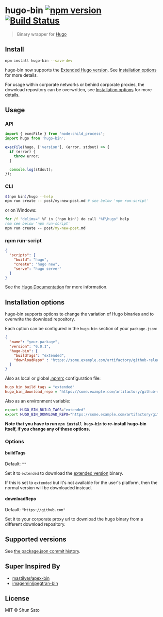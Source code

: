 # hugo-bin [![npm version](https://img.shields.io/npm/v/hugo-bin.svg)](https://www.npmjs.com/package/hugo-bin) [![Build Status](https://img.shields.io/github/workflow/status/fenneclab/hugo-bin/CI/main)](https://github.com/fenneclab/hugo-bin/actions?query=workflow%3ACI+branch%3Amain)

> Binary wrapper for [Hugo](https://gohugo.io/)

## Install

```sh
npm install hugo-bin --save-dev
```

hugo-bin now supports the [Extended Hugo version](https://github.com/gohugoio/hugo/releases/tag/v0.43). See [Installation options](#installation-options) for more details.

For usage within corporate networks or behind corporate proxies, the download repository can be overwritten, see [Installation options](#installation-options) for more details.

## Usage

### API

```js
import { execFile } from 'node:child_process';
import hugo from 'hugo-bin';

execFile(hugo, ['version'], (error, stdout) => {
  if (error) {
    throw error;
  }

  console.log(stdout);
});
```

### CLI

```sh
$(npm bin)/hugo --help
npm run create -- post/my-new-post.md # see below 'npm run-script'
```

or on Windows:

```bat
for /f "delims=" %F in ('npm bin') do call "%F\hugo" help
rem see below 'npm run-script'
npm run create -- post/my-new-post.md
```

### npm run-script

```json
{
  "scripts": {
    "build": "hugo",
    "create": "hugo new",
    "serve": "hugo server"
  }
}
```

See the [Hugo Documentation](https://gohugo.io/) for more information.

## Installation options

hugo-bin supports options to change the variation of Hugo binaries and to overwrite the download repository.

Each option can be configured in the `hugo-bin` section of your `package.json`:

```json
{
  "name": "your-package",
  "version": "0.0.1",
  "hugo-bin": {
    "buildTags": "extended",
    "downloadRepo" : "https://some.example.com/artifactory/github-releases"
  }
}
```

Also as local or global [.npmrc](https://docs.npmjs.com/files/npmrc) configuration file:

```ini
hugo_bin_build_tags = "extended"
hugo_bin_download_repo = "https://some.example.com/artifactory/github-releases"
```

Also as an environment variable:

```sh
export HUGO_BIN_BUILD_TAGS="extended"
export HUGO_BIN_DOWNLOAD_REPO="https://some.example.com/artifactory/github-releases"
```

**Note that you have to run `npm install hugo-bin` to re-install hugo-bin itself, if you change any of these options.**

### Options

#### buildTags

Default: `""`

Set it to `extended` to download the [extended version](https://github.com/gohugoio/hugo/releases/tag/v0.43) binary.

If this is set to `extended` but it's not available for the user's platform, then the normal version will be downloaded instead.

#### downloadRepo

Default: `"https://github.com"`

Set it to your corporate proxy url to download the hugo binary from a different download repository.

## Supported versions

See [the package.json commit history](https://github.com/fenneclab/hugo-bin/commits/main/package.json).

## Super Inspired By

- [mastilver/apex-bin](https://github.com/mastilver/apex-bin)
- [imagemin/jpegtran-bin](https://github.com/imagemin/jpegtran-bin)

## License

MIT © Shun Sato
